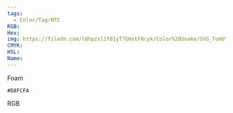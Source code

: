```yaml
---
tags:
  - Color/Tag/NTC
RGB:
Hex:
img: https://filedn.com/l0hpzxl1f01yT7GHxtF8cyk/Color%20Snake/SVG_Tumb%20Mass%20No%20Name/D8FCFA.svg
CMYK:
HSL:
Name:
---
```

Foam
```palette
#D8FCFA
```
RGB
